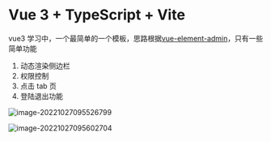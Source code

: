 # Vue 3 + TypeScript + Vite

vue3 学习中，一个最简单的一个模板，思路根据[vue-element-admin](https://github.com/PanJiaChen/vue-admin-template)，只有一些简单功能

1. 动态渲染侧边栏
2. 权限控制
3. 点击 tab 页
4. 登陆退出功能

![image-20221027095526799](https://img.llxx.cc/Blog/2022/10/27-6359e4ab016a5.png)

![image-20221027095602704](https://img.llxx.cc/Blog/2022/10/27-6359e5eb2257b.png)
